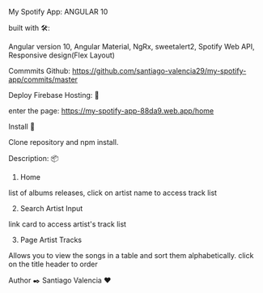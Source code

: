My Spotify App: ANGULAR 10

built with 🛠️:

Angular version 10, Angular Material, NgRx, sweetalert2, Spotify Web API, Responsive design(Flex Layout)

Commmits Github: https://github.com/santiago-valencia29/my-spotify-app/commits/master

Deploy Firebase Hosting: 🚀

enter the page: https://my-spotify-app-88da9.web.app/home

Install 🔧

Clone repository and npm install.

Description: 📦

1. Home

list of albums releases, click on artist name to access track list

2. Search Artist Input

link card to access artist's track list

3. Page Artist Tracks

Allows you to view the songs in a table and sort them alphabetically. click on the title header to order

Author ✒️
Santiago Valencia ❤️
